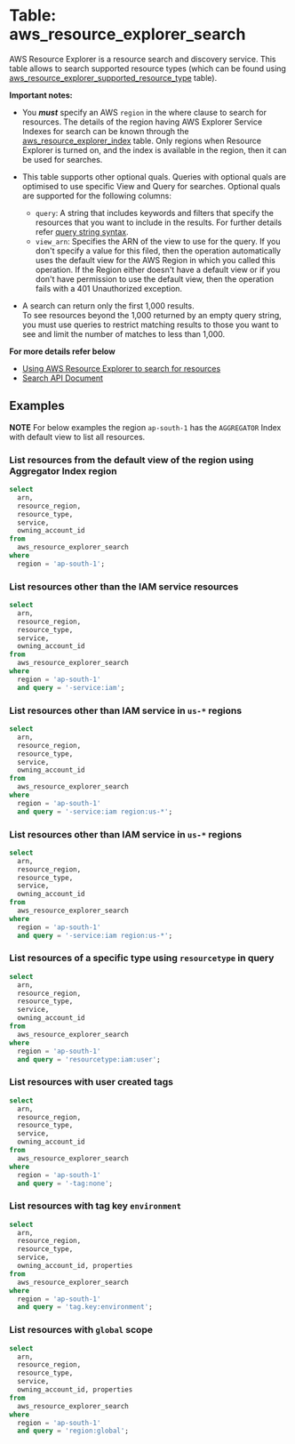 # Table: aws_resource_explorer_search

AWS Resource Explorer is a resource search and discovery service. This table allows to search supported resource types (which can be found using [aws_resource_explorer_supported_resource_type](https://hub.steampipe.io/plugins/turbot/aws/tables/aws_resource_explorer_supported_resource_type) table).

**Important notes:**

- You **_must_** specify an AWS `region` in the where clause to search for resources. The details of the region having AWS Explorer Service Indexes for search can be known through the [aws_resource_explorer_index](https://hub.steampipe.io/plugins/turbot/aws/tables/aws_resource_explorer_index) table. Only regions when Resource Explorer is turned on, and the index is available in the region, then it can be used for searches.

- This table supports other optional quals. Queries with optional quals are optimised to use specific View and Query for searches. Optional quals are supported for the following columns:
  - `query`: A string that includes keywords and filters that specify the resources that you want to include in the results. For further details refer [query string syntax](https://docs.aws.amazon.com/resource-explorer/latest/userguide/using-search-query-syntax.html#query-syntax).
  - `view_arn`: Specifies the ARN of the view to use for the query. If you don't specify a value for this filed, then the operation automatically uses the default view for the AWS Region in which you called this operation. If the Region either doesn't have a default view or if you don't have permission to use the default view, then the operation fails with a 401 Unauthorized exception.

- A search can return only the first 1,000 results.</br>
  To see resources beyond the 1,000 returned by an empty query string, you must use queries to restrict matching results to those you want to see and limit the number of matches to less than 1,000.

**For more details refer below**
- [Using AWS Resource Explorer to search for resources](https://docs.aws.amazon.com/resource-explorer/latest/userguide/using-search.html)
- [Search API Document](https://docs.aws.amazon.com/resource-explorer/latest/apireference/API_Search.html)

## Examples
**NOTE** For below examples the region `ap-south-1` has the `AGGREGATOR` Index with default view to list all resources.

### List resources from the default view of the region using Aggregator Index region
```sql
select
  arn,
  resource_region,
  resource_type,
  service,
  owning_account_id
from
  aws_resource_explorer_search
where
  region = 'ap-south-1';
```

### List resources other than the IAM service resources
```sql
select
  arn,
  resource_region,
  resource_type,
  service,
  owning_account_id
from
  aws_resource_explorer_search
where
  region = 'ap-south-1'
  and query = '-service:iam';
```

### List resources other than IAM service in `us-*` regions
```sql
select
  arn,
  resource_region,
  resource_type,
  service,
  owning_account_id
from
  aws_resource_explorer_search
where
  region = 'ap-south-1'
  and query = '-service:iam region:us-*';
```

### List resources other than IAM service in `us-*` regions
```sql
select
  arn,
  resource_region,
  resource_type,
  service,
  owning_account_id
from
  aws_resource_explorer_search
where
  region = 'ap-south-1'
  and query = '-service:iam region:us-*';
```

### List resources of a specific type using `resourcetype` in query
```sql
select
  arn,
  resource_region,
  resource_type,
  service,
  owning_account_id
from
  aws_resource_explorer_search
where
  region = 'ap-south-1'
  and query = 'resourcetype:iam:user';
```

### List resources with user created tags
```sql
select
  arn,
  resource_region,
  resource_type,
  service,
  owning_account_id
from
  aws_resource_explorer_search
where
  region = 'ap-south-1'
  and query = '-tag:none';
```

### List resources with tag key `environment`
```sql
select
  arn,
  resource_region,
  resource_type,
  service,
  owning_account_id, properties
from
  aws_resource_explorer_search
where
  region = 'ap-south-1'
  and query = 'tag.key:environment';
```

### List resources with `global` scope
```sql
select
  arn,
  resource_region,
  resource_type,
  service,
  owning_account_id, properties
from
  aws_resource_explorer_search
where
  region = 'ap-south-1'
  and query = 'region:global';
```

